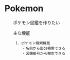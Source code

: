 # Pokemon

　　ポケモン図鑑を作りたい
  
  　　主な機能
    
    　　　1．ポケモン検索機能
       　　　・名前から部分検索できる
       　　　・図鑑番号から検索できる
